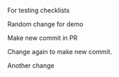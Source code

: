 For testing checklists

Random change for demo

Make new commit in PR

Change again to make new commit.

Another change
